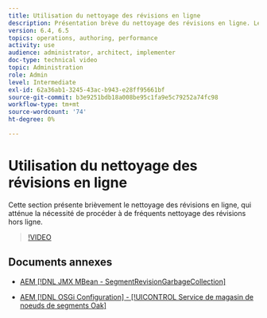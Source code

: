 ```yaml
---
title: Utilisation du nettoyage des révisions en ligne
description: Présentation brève du nettoyage des révisions en ligne. Le nettoyage des révisions en ligne atténue la nécessité d’un nettoyage fréquent des révisions hors ligne.
version: 6.4, 6.5
topics: operations, authoring, performance
activity: use
audience: administrator, architect, implementer
doc-type: technical video
topic: Administration
role: Admin
level: Intermediate
exl-id: 62a36ab1-3245-43ac-b943-e28ff95661bf
source-git-commit: b3e9251bdb18a008be95c1fa9e5c79252a74fc98
workflow-type: tm+mt
source-wordcount: '74'
ht-degree: 0%

---
```


# Utilisation du nettoyage des révisions en ligne

Cette section présente brièvement le nettoyage des révisions en ligne, qui atténue la nécessité de procéder à de fréquents nettoyage des révisions hors ligne.

>[!VIDEO](https://video.tv.adobe.com/v/17004?quality=12&learn=on)

## Documents annexes

* [AEM [!DNL JMX MBean - SegmentRevisionGarbageCollection]](http://localhost:4502/system/console/jmx/org.apache.jackrabbit.oak%3Aname%3DSegment+node+store+revision+garbage+collection%2Ctype%3DSegmentRevisionGarbageCollection)

* [AEM [!DNL OSGi Configuration] - [!UICONTROL Service de magasin de noeuds de segments Oak]](http://localhost:4502/system/console/configMgr/org.apache.jackrabbit.oak.segment.SegmentNodeStoreService)
